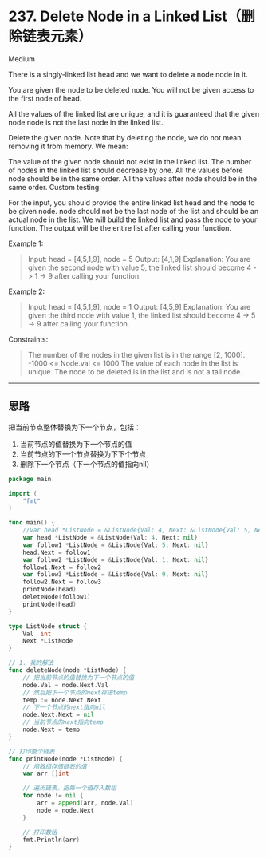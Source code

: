 # 237. Delete Node in a Linked List（删除链表元素）

Medium

There is a singly-linked list head and we want to delete a node node in it.

You are given the node to be deleted node. You will not be given access to the first node of head.

All the values of the linked list are unique, and it is guaranteed that the given node node is not the last node in the linked list.

Delete the given node. Note that by deleting the node, we do not mean removing it from memory. We mean:

The value of the given node should not exist in the linked list.
The number of nodes in the linked list should decrease by one.
All the values before node should be in the same order.
All the values after node should be in the same order.
Custom testing:

For the input, you should provide the entire linked list head and the node to be given node. node should not be the last node of the list and should be an actual node in the list.
We will build the linked list and pass the node to your function.
The output will be the entire list after calling your function.
 

Example 1:
> Input: head = [4,5,1,9], node = 5
Output: [4,1,9]
Explanation: You are given the second node with value 5, the linked list should become 4 -> 1 -> 9 after calling your function.

Example 2:
> Input: head = [4,5,1,9], node = 1
Output: [4,5,9]
Explanation: You are given the third node with value 1, the linked list should become 4 -> 5 -> 9 after calling your function.
 

Constraints:
> The number of the nodes in the given list is in the range [2, 1000].
-1000 <= Node.val <= 1000
The value of each node in the list is unique.
The node to be deleted is in the list and is not a tail node.

---

## 思路
把当前节点整体替换为下一个节点，包括：
1. 当前节点的值替换为下一个节点的值
2. 当前节点的下一个节点替换为下下个节点
3. 删除下一个节点（下一个节点的值指向nil）

```go
package main

import (
	"fmt"
)

func main() {
	//var head *ListNode = &ListNode{Val: 4, Next: &ListNode{Val: 5, Next: &ListNode{Val: 1, Next: &ListNode{Val: 9, Next: nil}}}}
	var head *ListNode = &ListNode{Val: 4, Next: nil}
	var follow1 *ListNode = &ListNode{Val: 5, Next: nil}
	head.Next = follow1
	var follow2 *ListNode = &ListNode{Val: 1, Next: nil}
	follow1.Next = follow2
	var follow3 *ListNode = &ListNode{Val: 9, Next: nil}
	follow2.Next = follow3
	printNode(head)
	deleteNode(follow1)
	printNode(head)
}

type ListNode struct {
	Val  int
	Next *ListNode
}

// 1. 我的解法
func deleteNode(node *ListNode) {
	// 把当前节点的值替换为下一个节点的值
	node.Val = node.Next.Val
	// 然后把下一个节点的next存进temp
	temp := node.Next.Next
	// 下一个节点的next指向nil
	node.Next.Next = nil
	// 当前节点的next指向temp
	node.Next = temp
}

// 打印整个链表
func printNode(node *ListNode) {
	// 用数组存储链表的值
	var arr []int

	// 遍历链表，把每一个值存入数组
	for node != nil {
		arr = append(arr, node.Val)
		node = node.Next
	}

	// 打印数组
	fmt.Println(arr)
}
```